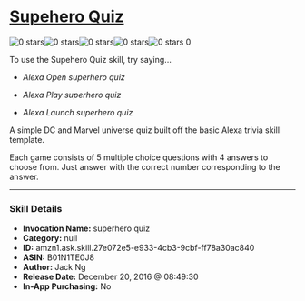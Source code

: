 # [Supehero Quiz](http://alexa.amazon.com/#skills/amzn1.ask.skill.27e072e5-e933-4cb3-9cbf-ff78a30ac840)
![0 stars](../../images/ic_star_border_black_18dp_1x.png)![0 stars](../../images/ic_star_border_black_18dp_1x.png)![0 stars](../../images/ic_star_border_black_18dp_1x.png)![0 stars](../../images/ic_star_border_black_18dp_1x.png)![0 stars](../../images/ic_star_border_black_18dp_1x.png) 0

To use the Supehero Quiz skill, try saying...

* *Alexa Open superhero quiz*

* *Alexa Play superhero quiz*

* *Alexa Launch superhero quiz*

A simple DC and Marvel universe quiz built off the basic Alexa trivia skill template. 

Each game consists of 5 multiple choice questions with 4 answers to choose from. Just answer with the correct number corresponding to the answer.

***

### Skill Details

* **Invocation Name:** superhero quiz
* **Category:** null
* **ID:** amzn1.ask.skill.27e072e5-e933-4cb3-9cbf-ff78a30ac840
* **ASIN:** B01N1TE0J8
* **Author:** Jack Ng
* **Release Date:** December 20, 2016 @ 08:49:30
* **In-App Purchasing:** No
